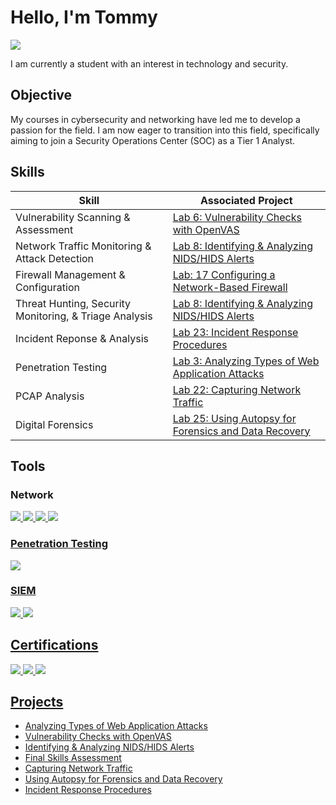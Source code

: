 # Hello, I'm Tommy
<a href="https://linkedin.com/in/tommy-sivilay-671a41147/"><img src="https://img.shields.io/badge/-LinkedIn-0072b1?&style=for-the-badge&logo=linkedin&logoColor=white" /></a>

I am currently a student with an interest in technology and security.

## Objective

My courses in cybersecurity and networking have led me to develop a passion for the field. I am now eager to transition into this field, specifically aiming to join a Security Operations Center (SOC) as a Tier 1 Analyst.

## Skills

| Skill                                         | Associated Project         |
|-----------------------------------------------|----------------------------|
| Vulnerability Scanning & Assessment | <a href="https://www.netdevgroup.com/online/courses/cybersecurity/ndg-security%2B-v4">Lab 6: Vulnerability Checks with OpenVAS |
| Network Traffic Monitoring & Attack Detection | <a href="https://www.netdevgroup.com/online/courses/cybersecurity/ndg-security%2B-v4">Lab 8: Identifying & Analyzing NIDS/HIDS Alerts |
| Firewall Management & Configuration | <a href="https://www.netdevgroup.com/online/courses/cybersecurity/ndg-security%2B-v4">Lab: 17 Configuring a Network-Based Firewall |
| Threat Hunting, Security Monitoring, & Triage Analysis | <a href="https://www.netdevgroup.com/online/courses/cybersecurity/ndg-security%2B-v4">Lab 8: Identifying & Analyzing NIDS/HIDS Alerts |
| Incident Reponse & Analysis | <a href="https://www.netdevgroup.com/online/courses/cybersecurity/ndg-security%2B-v4">Lab 23: Incident Response Procedures |
| Penetration Testing | <a href="https://www.netdevgroup.com/online/courses/cybersecurity/ndg-security%2B-v4">Lab 3: Analyzing Types of Web Application Attacks |
| PCAP Analysis | <a href="https://www.netdevgroup.com/online/courses/cybersecurity/ndg-security%2B-v4">Lab 22: Capturing Network Traffic |
| Digital Forensics | <a href="https://www.netdevgroup.com/online/courses/cybersecurity/ndg-security%2B-v4">Lab 25: Using Autopsy for Forensics and Data Recovery |

## Tools

### Network
<div>
    <a href="https://www.wireshark.org/" /><img src="https://img.shields.io/badge/-Wireshark-1679A7?&style=for-the-badge&logo=Wireshark&logoColor=white" />
    <a href="https://suricata.io/" /><img src="https://img.shields.io/badge/-Suricata-EF3B2D?&style=for-the-badge&logo=Suricata&logoColor=white" />
    <a href="https://nmap.org/" /><img src="https://img.shields.io/badge/-Nmap-A020F0?&style=for-the-badge&logo=Nmap&logoColor=white" />
    <a href="https://www.pfsense.org/" /><img src="https://img.shields.io/badge/-pfSense-000080?&style=for-the-badge&logo=pfSense&logoColor=white" />
</div>

### Penetration Testing
<div>
    <a href="https://portswigger.net/solutions/penetration-testing" /><img src="https://img.shields.io/badge/-Burp_Suite-FF7F50?&style=for-the-badge&logo=PortSwigger&logoColor=white" />
</div>

### SIEM
<div>
    <a href="https://securityonionsolutions.com/" /><img src="https://img.shields.io/badge/-Security_Onion-4169E1?&style=for-the-badge&logo=SecurityOnion&logoColor=white" />
    <a href="https://www.qualys.com/apps/vulnerability-management-detection-response/" /><img src="https://img.shields.io/badge/-Qualys_VMDR-FF0000?&style=for-the-badge&logo=Qualys&logoColor=white" />
</div>

## Certifications

<div>
<a href="https://www.credly.com/badges/92cdc277-ba07-4a5c-baf6-7b81e0444133/public_url" /><img src="https://img.shields.io/badge/-CompTIA_Security%2B-b30000?&style=for-the-badge&logo=CompTIA&logoColor=white" />
<a href="https://coursera.org/share/501d9a0266936b68ea2cfd37bd480b64" /><img src="https://img.shields.io/badge/-Google_Cybersecurity_Specialization-007ACC?&style=for-the-badge&logo=Google&logoColor=white" />
<a href="https://www.qualys.com/training/course/vmdr/" /><img src="https://img.shields.io/badge/-Qualys_Certified_Specialist-FF0000?&style=for-the-badge&logo=Qualys&logoColor=white" />
</div>

## Projects
- Analyzing Types of Web Application Attacks
- Vulnerability Checks with OpenVAS
- Identifying & Analyzing NIDS/HIDS Alerts
- Final Skills Assessment
- Capturing Network Traffic
- Using Autopsy for Forensics and Data Recovery
- Incident Response Procedures
